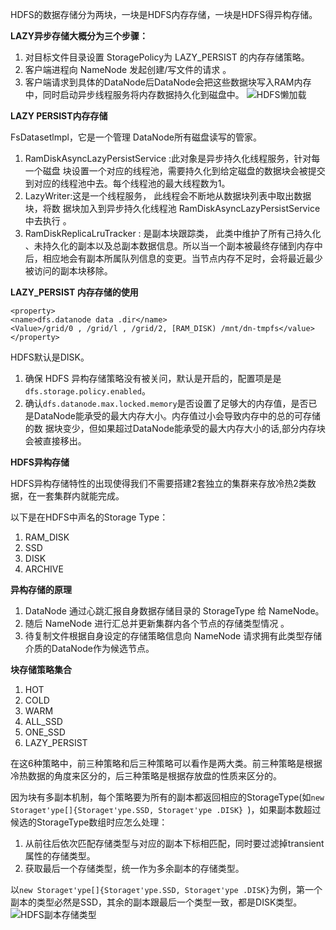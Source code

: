 HDFS的数据存储分为两块，一块是HDFS内存存储，一块是HDFS得异构存储。

**LAZY异步存储大概分为三个步骤：**
1. 对目标文件目录设置 StoragePolicy为 LAZY_PERSIST 的内存存储策略。
2. 客户端进程向 NameNode 发起创建/写文件的请求 。
3. 客户端请求到具体的DataNode后DataNode会把这些数据块写入RAM内存中，同时启动异步线程服务将内存数据持久化到磁盘中。
![HDFS懒加载](https://github.com/ljcan/jqBlogs/blob/master/Hadoop/HDFS%E5%86%85%E5%AD%98%E5%AD%98%E5%82%A8lazy.png)

**LAZY PERSIST内存存储**

FsDatasetlmpl，它是一个管理 DataNode所有磁盘读写的管家。
1. RamDiskAsyncLazyPersistService :此对象是异步持久化线程服务，针对每一个磁盘 块设置一个对应的线程池，需要持久化到给定磁盘的数据块会被提交到对应的线程池中去。每个线程池的最大线程数为1。
2. LazyWriter:这是一个线程服务， 此线程会不断地从数据块列表中取出数据块，将数 据块加入到异步持久化线程池 RamDiskAsyncLazyPersistService 中去执行 。
3. RamDiskReplicaLruTracker : 是副本块跟踪类， 此类中维护了所有己持久化 、未持久化的副本以及总副本数据信息。所以当一个副本被最终存储到内存中后，相应地会有副本所属队列信息的变更。当节点内存不足时，会将最近最少被访问的副本块移除。

**LAZY_PERSIST 内存存储的使用**

```
<property>
<name>dfs.datanode data .dir</name>
<Value>/grid/0 , /grid/l , /grid/2, [RAM_DISK) /mnt/dn-tmpfs</value>
</property>
```
HDFS默认是DISK。
1. 确保 HDFS 异构存储策略没有被关问，默认是开启的，配置项是是`dfs.storage.policy.enabled`。
2. 确认`dfs.datanode.max.locked.memory`是否设置了足够大的内存值，是否已是DataNode能承受的最大内存大小。内存值过小会导致内存中的总的可存储的数 据块变少，但如果超过DataNode能承受的最大内存大小的话,部分内存块会被直接移出。

**HDFS异构存储**

HDFS异构存储特性的出现使得我们不需要搭建2套独立的集群来存放冷热2类数据，在一套集群内就能完成。

以下是在HDFS中声名的Storage Type：
1. RAM_DISK
2. SSD
3. DISK
4. ARCHIVE

**异构存储的原理**

1. DataNode 通过心跳汇报自身数据存储目录的 StorageType 给 NameNode。
2. 随后 NameNode 进行汇总并更新集群内各个节点的存储类型情况 。
3. 待复制文件根据自身设定的存储策略信息向 NameNode 请求拥有此类型存储介质的DataNode作为候选节点。

**块存储策略集合**

1. HOT
2. COLD
3. WARM
4. ALL_SSD
5. ONE_SSD
6. LAZY_PERSIST

在这6种策略中，前三种策略和后三种策略可以看作是两大类。前三种策略是根据冷热数据的角度来区分的，后三种策略是根据存放盘的性质来区分的。

因为块有多副本机制，每个策略要为所有的副本都返回相应的StorageType(如`new Storageτ'ype[]{Storageτ'ype.SSD, Storageτ'ype .DISK}
`)，如果副本数超过候选的StorageType数组时应怎么处理：
1. 从前往后依次匹配存储类型与对应的副本下标相匹配，同时要过滤掉transient 属性的存储类型。
2. 获取最后一个存储类型，统一作为多余副本的存储类型。

以`new Storageτ'ype[]{Storageτ'ype.SSD, Storageτ'ype .DISK}`为例，第一个副本的类型必然是SSD，其余的副本跟最后一个类型一致，都是DISK类型。
![HDFS副本存储类型](https://github.com/ljcan/jqBlogs/blob/master/Hadoop/HDFS%E5%9D%97%E5%89%AF%E6%9C%AC%E5%AD%98%E5%82%A8%E7%B1%BB%E5%9E%8B.png)






